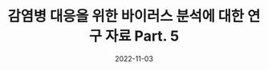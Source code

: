 ---
title:  "감염병 대응을 위한 바이러스 분석에 대한 연구 자료 Part. 5"
date:   2022-11-03
language: eng
sourceUrl: https://www.google.com
---